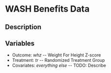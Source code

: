 # WASH Benefits Data

## Description

## Variables

* Outcome: *whz* -- Weight For Height Z-score
* Treatment: *tr* -- Randomized Treatment Group
* Covariates: *everything else* -- TODO: Describe

